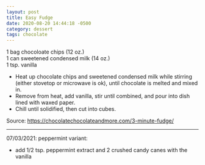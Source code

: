 ```yaml
---
layout: post
title: Easy Fudge
date: 2020-08-20 14:44:18 -0500
category: dessert
tags: chocolate
---
```

1 bag chocoloate chips (12 oz.)  
1 can sweetened condensed milk (14 oz.)  
1 tsp. vanilla  

  * Heat up chocolate chips and sweetened condensed milk while stirring (either stovetop or microwave is ok), until chocolate is melted and mixed in.
  * Remove from heat, add vanilla, stir until combined, and pour into dish lined with waxed paper.
  * Chill until solidified, then cut into cubes.

Source: <https://chocolatechocolateandmore.com/3-minute-fudge/>

---

07/03/2021: peppermint variant:
* add 1/2 tsp. peppermint extract and 2 crushed candy canes with the vanilla
